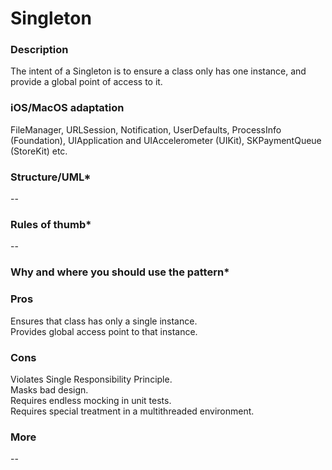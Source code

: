 

# Singleton

### Description </br>
The intent of a Singleton is to ensure a class only has one instance, and provide a global point of access to it.  </br>

### iOS/MacOS adaptation </br>
FileManager, URLSession, Notification, UserDefaults, ProcessInfo (Foundation), UIApplication and UIAccelerometer (UIKit), SKPaymentQueue (StoreKit) etc. </br>

### Structure/UML*
--

### Rules of thumb*
--

### Why and where you should use the pattern*

### Pros </br>
Ensures that class has only a single instance. </br>
Provides global access point to that instance. </br>

### Cons </br>
Violates Single Responsibility Principle.  </br>
Masks bad design. </br>
Requires endless mocking in unit tests. </br>
Requires special treatment in a multithreaded environment. </br>

### More
--
